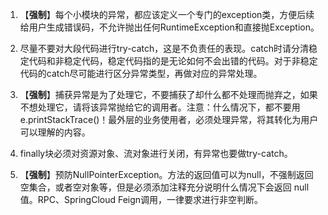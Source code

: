 1. 【**强制**】每个小模块的异常，都应该定义一个专门的exception类，方便后续给用户生成错误码，不允许抛出任何RuntimeException和直接抛Exception。

2. 尽量不要对大段代码进行try-catch，这是不负责任的表现。catch时请分清稳定代码和非稳定代码，稳定代码指的是无论如何不会出错的代码。对于非稳定代码的catch尽可能进行区分异常类型，再做对应的异常处理。

3. 【**强制**】捕获异常是为了处理它，不要捕获了却什么都不处理而抛弃之，如果不想处理它，请将该异常抛给它的调用者。注意：什么情况下，都不要用e.printStackTrace()！最外层的业务使用者，必须处理异常，将其转化为用户可以理解的内容。

4. finally块必须对资源对象、流对象进行关闭，有异常也要做try-catch。

5. 【**强制**】预防NullPointerException。方法的返回值可以为null，不强制返回空集合，或者空对象等，但是必须添加注释充分说明什么情况下会返回 null 值。RPC、SpringCloud Feign调用，一律要求进行非空判断。